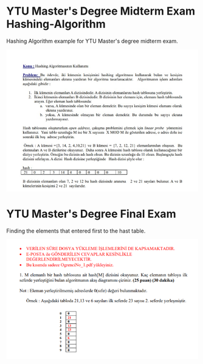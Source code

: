 # YTU Master's Degree Midterm Exam Hashing-Algorithm
Hashing Algorithm example for YTU Master's degree midterm exam.

![alt text](https://github.com/BarisDev/YTU_Master-s_Degree_Exam/blob/main/hashing-problem.jpeg?raw=true)

# YTU Master's Degree Final Exam
Finding the elements that entered first to the hast table.

![alt text](https://github.com/BarisDev/YTU_Master-s_Degree_Exam/blob/main/ytu_final.png?raw=true)
